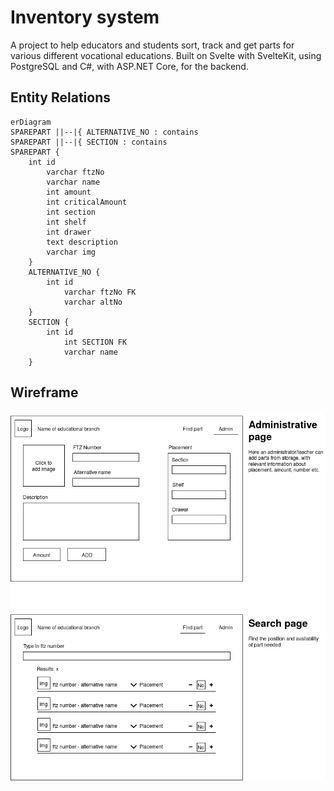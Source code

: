 # Inventory system
A project to help educators and students sort, track and get parts for various different vocational educations.
Built on Svelte with SvelteKit, using PostgreSQL and C#, with ASP.NET Core, for the backend.


## Entity Relations
```mermaid
erDiagram
SPAREPART ||--|{ ALTERNATIVE_NO : contains
SPAREPART ||--|{ SECTION : contains
SPAREPART {
	int id
		varchar ftzNo
		varchar name
		int amount
		int criticalAmount
		int section
		int shelf
		int drawer
		text description
		varchar img
	}
	ALTERNATIVE_NO {
		int id
			varchar ftzNo FK
			varchar altNo
	}
	SECTION {
		int id
			int SECTION FK
			varchar name
	}
```


## Wireframe
![wireframe](./resources/wireframe.png)

